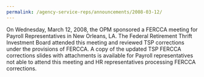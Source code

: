 ```yaml
---
permalink: /agency-service-reps/announcements/2008-03-12/
---
```


On Wednesday, March 12, 2008, the OPM sponsored a FERCCA meeting for Payroll Representatives in New Orleans, LA. The Federal Retirement Thrift Investment Board attended this meeting and reviewed TSP corrections under the provisions of FERCCA. A copy of the updated TSP FERCCA corrections slides with attachments is available for Payroll representatives not able to attend this meeting and HR representatives processing FERCCA corrections.
